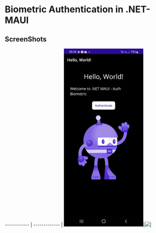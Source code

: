 # Biometric Authentication in .NET-MAUI

## ScreenShots

------------ | ------------- |
<img width="250" src="https://github.com/SyncfusionExamples/biometric-authentication-in-.NET-MAUI/blob/main/ScreenShots/Img001.jpeg"/>|<img width="250" src="https://github.com/SyncfusionExamples/biometric-authentication-in-.NET-MAUI/tree/main/ScreenShots/Img002.jpeg"/>| 